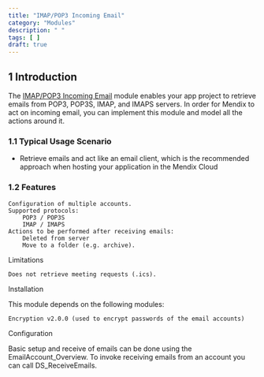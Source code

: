 ```yaml
---
title: "IMAP/POP3 Incoming Email"
category: "Modules"
description: " "
tags: [ ]
draft: true
---
```


## 1 Introduction

The [IMAP/POP3 Incoming Email](https://appstore.home.mendix.com/link/app/1042/) module enables your app project to retrieve emails from POP3, POP3S, IMAP, and IMAPS servers. In order for Mendix to act on incoming email, you can implement this module and model all the actions around it.

### 1.1 Typical Usage Scenario

* Retrieve emails and act like an email client, which is the recommended approach when hosting your application in the Mendix Cloud

### 1.2 Features

    Configuration of multiple accounts.
    Supported protocols:
        POP3 / POP3S
        IMAP / IMAPS
    Actions to be performed after receiving emails:
        Deleted from server
        Move to a folder (e.g. archive).

Limitations

    Does not retrieve meeting requests (.ics).

Installation

This module depends on the following modules:

    Encryption v2.0.0 (used to encrypt passwords of the email accounts)

Configuration

Basic setup and receive of emails can be done using the EmailAccount_Overview. To invoke receiving emails from an account you can call DS_ReceiveEmails.